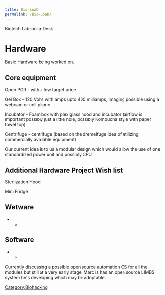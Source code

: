 ```yaml
---
title: Bio-LoaD
permalink: /Bio-LoaD/
---
```


Biotech Lab-on-a-Desk

Hardware
========

Basic Hardware being worked on.

Core equipment
--------------

Open PCR - with a low target price

Gel Box - 120 Volts with amps upto 400 milliamps, imaging possible using a webcam or cell phone

Incubator - Foam box with plexiglass hood and incubator (airflow is important possibly just a little hole, possibly Kombucha style with paper towel top)

Centrifuge - centrifuge (based on the dremelfuge idea of utilizing commercially available equipment)

Our current idea is to us a modular design which would allow the use of one standardized power unit and possibly CPU

Additional Hardware Project Wish list
-------------------------------------

Sterlization Hood

Mini Fridge

Wetware
-------

-   -

Software
--------

-   -

Currently discussing a possible open source automation OS for all the modules but still at a very early stage, Marc is has an open source LIMBS system he's developing which may be adoptable.

[Category:Biohacking](/Category:Biohacking "wikilink")